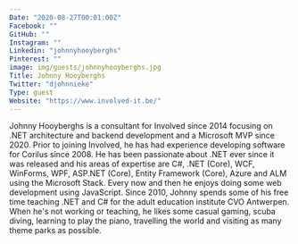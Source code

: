 ```yaml
---
Date: "2020-08-27T00:01:00Z"
Facebook: ""
GitHub: ""
Instagram: ""
Linkedin: "johnnyhooyberghs"
Pinterest: ""
image: img/guests/johnnyhooyberghs.jpg
Title: Johnny Hooyberghs
Twitter: "djohnnieke"
Type: guest
Website: "https://www.involved-it.be/"
---
```

Johnny Hooyberghs is a consultant for Involved since 2014 focusing on .NET architecture and backend development and a Microsoft MVP since 2020. Prior to joining Involved, he has had experience developing software for Corilus since 2008. He has been passionate about .NET ever since it was released and his areas of expertise are C#, .NET (Core), WCF, WinForms, WPF, ASP.NET (Core), Entity Framework (Core), Azure and ALM using the Microsoft Stack. Every now and then he enjoys doing some web development using JavaScript. Since 2010, Johnny spends some of his free time teaching .NET and C# for the adult education institute CVO Antwerpen. When he's not working or teaching, he likes some casual gaming, scuba diving, learning to play the piano, travelling the world and visiting as many theme parks as possible.
